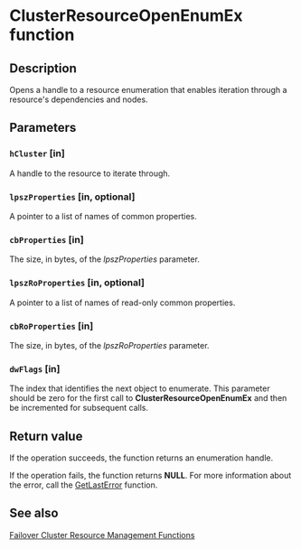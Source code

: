 # ClusterResourceOpenEnumEx function

## Description

Opens a handle to a resource enumeration that enables iteration through a resource's dependencies and nodes.

## Parameters

### `hCluster` [in]

A handle to the resource to iterate through.

### `lpszProperties` [in, optional]

A pointer to a list of names of common properties.

### `cbProperties` [in]

The size, in bytes, of the *lpszProperties* parameter.

### `lpszRoProperties` [in, optional]

A pointer to a list of names of read-only common properties.

### `cbRoProperties` [in]

The size, in bytes, of the *lpszRoProperties* parameter.

### `dwFlags` [in]

The index that identifies the next object to enumerate. This parameter should be zero for the first call to **ClusterResourceOpenEnumEx** and then be incremented for subsequent calls.

## Return value

If the operation succeeds, the function returns an enumeration handle.

If the operation fails, the function returns **NULL**. For more information about the
error, call the [GetLastError](https://learn.microsoft.com/windows/desktop/api/errhandlingapi/nf-errhandlingapi-getlasterror) function.

## See also

[Failover Cluster Resource Management Functions](https://learn.microsoft.com/previous-versions/windows/desktop/mscs/resource-management-functions)